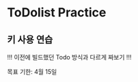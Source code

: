 # ToDolist Practice

키 사용 연습
------------------------------------------------------
!!! 이전에 빌드했던 Todo 방식과 다르게 짜보기 !!!

목표 기한: 4월 15일
